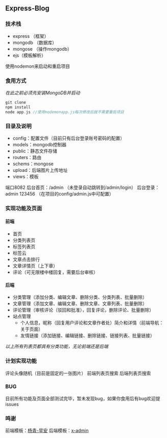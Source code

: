 ## Express-Blog
### 技术栈
 - express （框架）
 - mongodb （数据库）
 - mongose （操作mongodb）
 - ejs（模板解析）

使用nodemon来启动和重启项目
### 食用方式
*在此之前必须先安装MongoDB并启动*
```c
git clone
npm install
node app.js //使用nodemonapp.js每次修改后就不需要重启项目
```
### 目录及说明
 - config：配置文件（目前只有后台登录账号密码的配置）
 - models：mongodb控制器
 - public：静态文件存储
 - routers：路由
 - schems：mongose
 - upload：后端图片上传地址
 - views：模板

端口8082
后台首页：/admin （未登录自动跳转到/admin/login）
后台登录：admin 123456 （在项目的config/admin.js中可配置）

### 实现功能及页面
#### 前端
 - 首页
 - 分类列表页
 - 标签列表页
 - 标签云
 - 文章点击排行
 - 文章详情页（上下章）
 - 评论（可无限楼中楼回复，需要后台审核）
#### 后端
 - 分类管理（添加分类、编辑文章、删除分类、分类列表、批量删除）
 - 文章管理（添加文章、编辑文章、删除文章、文章列表、批量删除）
 - 评论管理（审核评论（驳回和批准），回复评论，删除评论、批量删除）
 - 站点管理
    - 个人信息，昵称（回复用户评论和文章作者处）简介和详情（前端导航：关于页面）
    - 友情链接（添加链接、编辑链接、删除链接、链接列表、批量链接）

*以上所有列表页都具有分类功能，无论前端还是后端*

### 计划实现功能
评论头像随机（目前是固定的一张图片）
前端列表页搜索
后端列表页搜索

### BUG
目前所有功能及页面全部测试完毕，暂未发现bug，如果你食用后有bug欢迎提issues

### 鸣谢

前端模板：[杨青-早安](https://www.yangqq.com/download/div/2018-05-08/850.html)
后端模板：[x-admin](http://x.xuebingsi.com/)